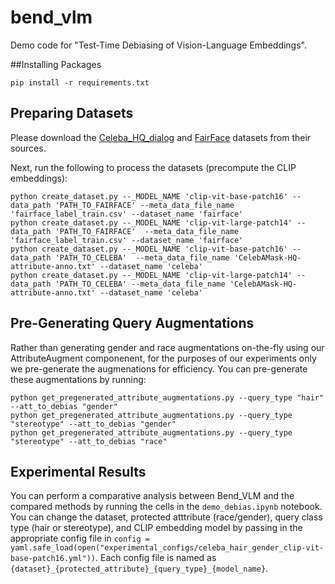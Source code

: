 # bend_vlm
Demo code for "Test-Time Debiasing of Vision-Language Embeddings".

##Installing Packages

```console
pip install -r requirements.txt
```

## Preparing Datasets
Please download the [Celeba_HQ_dialog](https://github.com/ziqihuangg/CelebA-Dialog) and [FairFace](https://github.com/joojs/fairface) datasets from their sources.

Next, run the following to process the datasets (precompute the CLIP embeddings):

```console
python create_dataset.py --_MODEL_NAME 'clip-vit-base-patch16' --data_path 'PATH_TO_FAIRFACE' --meta_data_file_name 'fairface_label_train.csv' --dataset_name 'fairface'
python create_dataset.py --_MODEL_NAME 'clip-vit-large-patch14' --data_path 'PATH_TO_FAIRFACE'  --meta_data_file_name 'fairface_label_train.csv' --dataset_name 'fairface'
python create_dataset.py --_MODEL_NAME 'clip-vit-base-patch16' --data_path 'PATH_TO_CELEBA'  --meta_data_file_name 'CelebAMask-HQ-attribute-anno.txt' --dataset_name 'celeba'
python create_dataset.py --_MODEL_NAME 'clip-vit-large-patch14' --data_path 'PATH_TO_CELEBA' --meta_data_file_name 'CelebAMask-HQ-attribute-anno.txt' --dataset_name 'celeba'
```

## Pre-Generating Query Augmentations

Rather than generating gender and race augmentations on-the-fly using our AttributeAugment componenent, for the purposes of our experiments only we pre-generate the augmenations for efficiency. You can pre-generate these augmentations by running:

```console
python get_pregenerated_attribute_augmentations.py --query_type "hair" --att_to_debias "gender"
python get_pregenerated_attribute_augmentations.py --query_type "stereotype" --att_to_debias "gender"
python get_pregenerated_attribute_augmentations.py --query_type "stereotype" --att_to_debias "race"
```
## Experimental Results

You can perform a comparative analysis between Bend_VLM and the compared methods by running the cells in the `demo_debias.ipynb` notebook. You can change the dataset, protected atttribute (race/gender), query class type (hair or stereotype), and CLIP embedding model by passing in the appropriate config file in `config = yaml.safe_load(open("experimental_configs/celeba_hair_gender_clip-vit-base-patch16.yml"))`. Each config file is named as `{dataset}_{protected_attribute}_{query_type}_{model_name}`.

